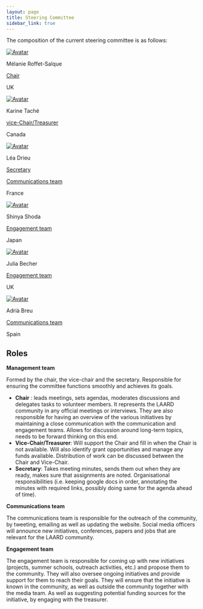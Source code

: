 ```yaml
---
layout: page
title: Steering Committee
sidebar_link: true
---
```


The composition of the current steering committee is as follows:

<!-- 
DEV NOTES:
div class "avatar" blocks define the number of profiles in each row. 
They contain div class "member" blocks that have the picture of each member followed by their info.
-->
<div class="avatar">

<div class ="member">
<div class="square"><a href="" target="_blank"><img src="{{ "/assets/media/melanie.jpg" | relative_url }}" alt="Avatar" /></a></div>
<p>Mélanie Roffet-Salque</p>
<p class="role"><a href="">Chair</a></p>
<p>UK</p>
  <p></p>
</div>

<div class ="member">
<div class="square"><a href="" target="_blank"><img src="{{ "/assets/media/karine.jpg" | relative_url }}" alt="Avatar" /></a></div>
<p>Karine Taché</p>
<p class="role"><a href="mailto:karine.tache@hst.ulaval.ca">vice-Chair/Treasurer</a></p>
<p>Canada</p>
  <p></p>
</div>

<div class ="member">
<div class="square"><a href="" target="_blank"><img src="{{ "/assets/media/lea.jpg" | relative_url }}" alt="Avatar" /></a></div>
<p>Léa Drieu</p>
<p class="role"><a href="">Secretary</a></p>
<p class="role"><a href="">Communications team</a></p>
<p>France</p>
<p></p>
</div>

</div>

<div class="avatar">

<div class ="member">
<div class="square"><a href="" target="_blank"><img src="{{ "/assets/media/shinya.png" | relative_url }}" alt="Avatar" /></a></div>
<p>Shinya Shoda</p>
<p class="role"><a href="">Engagement team</a></p>
<p>Japan</p>
  <p></p>
</div>

<div class ="member">
<div class="square"><a href="" target="_blank"><img src="{{ "/assets/media/julia.jpg" | relative_url }}" alt="Avatar" /></a></div>
<p>Julia Becher</p>
<p class="role"><a href="">Engagement team</a></p>
<p>UK</p>
  <p></p>
</div>

<div class ="member">
<div class="square"><a href="" target="_blank"><img src="{{ "/assets/media/adria.jpeg" | relative_url }}" alt="Avatar" /></a></div>
<p>Adrià Breu</p>
<p class="role"><a href="">Communications team</a></p>
<p>Spain</p>
  <p></p>
</div>

</div>





## Roles

**Management team**

Formed by the chair, the vice-chair and the secretary. Responsible for ensuring the committee functions smoothly and achieves its goals.
- **Chair** : leads meetings, sets agendas, moderates discussions and delegates tasks to volunteer members. It represents the LAARD community in any official meetings or interviews. They are also responsible for having an overview of the various initiatives by maintaining a close communication with the communication and engagement teams. Allows for discussion around long-term topics, needs to be forward thinking on this end.
-	**Vice-Chair/Treasurer**: Will support the Chair and fill in when the Chair is not available. Will also identify grant opportunities and manage any funds available. Distribution of work can be discussed between the Chair and Vice-Chair.
- **Secretary**: Takes meeting minutes, sends them out when they are ready, makes sure that assignments are noted. Organisational responsibilities (i.e. keeping google docs in order, annotating the minutes with required links, possibly doing same for the agenda ahead of time).
  
**Communications team**

The communications team is responsible for the outreach of the community, by tweeting, emailing as well as updating the website. Social media officers will announce new initiatives, conferences, papers and jobs that are relevant for the LAARD community.

**Engagement team**

The engagement team is responsible for coming up with new initiatives (projects, summer schools, outreach activities, etc.) and propose them to the community. They will also oversee ongoing initiatives and provide support for them to reach their goals. They will ensure that the initiative is known in the community, as well as outside the community together with the media team. As well as suggesting potential funding sources for the initiative, by engaging with the treasurer.

